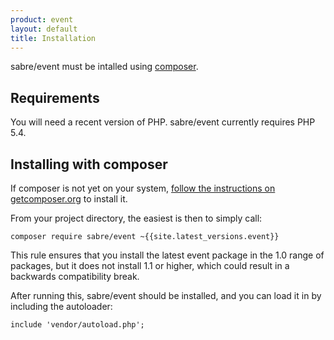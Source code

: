 ```yaml
---
product: event
layout: default
title: Installation
---
```


sabre/event must be intalled using [composer][1].

Requirements
------------

You will need a recent version of PHP. sabre/event currently requires PHP
5.4.

Installing with composer
------------------------

If composer is not yet on your system, [follow the instructions on getcomposer.org][2]
to install it.

From your project directory, the easiest is then to simply call:

    composer require sabre/event ~{{site.latest_versions.event}}

This rule ensures that you install the latest event package in the 1.0 range
of packages, but it does not install 1.1 or higher, which could result in a
backwards compatibility break.

After running this, sabre/event should be installed, and you can load it in
by including the autoloader:

    include 'vendor/autoload.php';

[1]: http://getcomposer.org/
[2]: https://getcomposer.org/doc/00-intro.md#installation-nix
